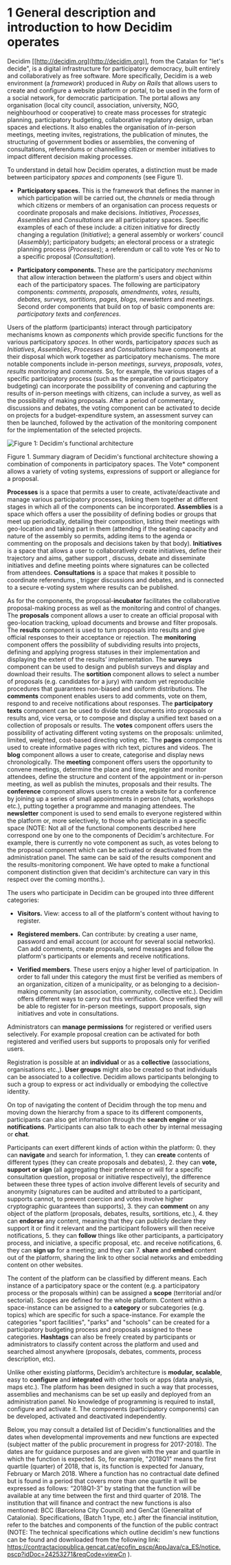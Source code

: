 # 1	General description and introduction to how Decidim operates

Decidim [[http://decidim.org](http://decidim.org)], from the Catalan for "let's decide", is a digital infrastructure for participatory democracy, built entirely and collaboratively as free software. More specifically, Decidim is a web environment (a *framework*) produced in *Ruby on Rails* that allows users to create and configure a website platform or portal, to be used in the form of a social network, for democratic participation. The portal allows any organisation (local city council, association, university, NGO, neighbourhood or cooperative) to create mass processes for strategic planning, participatory budgeting, collaborative regulatory design, urban spaces and elections. It also enables the organisation of in-person meetings, meeting invites, registrations, the publication of minutes, the structuring of government bodies or assemblies, the convening of consultations, referendums or channelling citizen or member initiatives to impact different decision making processes.

To understand in detail how Decidim operates, a distinction must be made between participatory *spaces* and *components* (see Figure 1).

* **Participatory spaces.** This is the framework that defines the manner in which participation will be carried out, the *channels* or media through which citizens or members of an organisation can process requests or coordinate proposals and make decisions. *Initiatives*, *Processes*, *Assemblies* and *Consultations* are all participatory spaces. Specific examples of each of these include: a citizen initiative for directly changing a regulation (*Initiative*); a general assembly or workers’ council (*Assembly*); participatory budgets; an electoral process or a strategic planning process (*Processes*); a referendum or call to vote Yes or No to a specific proposal (*Consultation*).

* **Participatory components.** These are the participatory *mechanisms* that allow interaction between the platform's users and object within each of the participatory spaces. The following are participatory components: *comments, proposals, amendments, votes, results, debates, surveys, sortitions, pages, blogs, newsletters* and *meetings*. Second order components that build on top of basic components are: *participatory texts* and *conferences*. 

Users of the platform (participants) interact through participatory mechanisms known as *components* which provide specific functions for the various participatory *spaces*. In other words, participatory *spaces* such as *Initiatives*, *Assemblies*, *Processes* and *Consultations* have components at their disposal which work together as participatory mechanisms. The more notable components include in-person *meetings*, *surveys*, *proposals*, *votes*, *results monitoring* and *comments*. So, for example, the various stages of a specific participatory process (such as the preparation of participatory budgeting) can incorporate the possibility of convening and capturing the results of in-person meetings with citizens, can include a survey, as well as the possibility of making proposals. After a period of commentary, discussions and debates, the voting component can be activated to decide on projects for a budget-expenditure system, an assessment survey can then be launched, followed by the activation of the monitoring component for the implementation of the selected projects.

![Figure 1: Decidim's functional architecture](https://raw.githubusercontent.com/decidim/docs-features/master/en/img/functional-architecture.png)

Figure 1. Summary diagram of Decidim's functional architecture showing a combination of components in participatory spaces. The Vote* component allows a variety of voting systems, expressions of support or allegiance for a proposal.

**Processes** is a space that permits a user to create, activate/deactivate and manage various participatory processes, linking them together at different stages in which all of the components can be incorporated. **Assemblies** is a space which offers a user the possibility of defining bodies or groups that meet up periodically, detailing their composition, listing their meetings with geo-location and taking part in them (attending if the seating capacity and nature of the assembly so permits, adding items to the agenda or commenting on the proposals and decisions taken by that body). **Initiatives** is a space that allows a user to collaboratively create initiatives, define their trajectory and aims, gather support , discuss, debate and disseminate initiatives and define meeting points where signatures can be collected from attendees. **Consultations** is a space that makes it possible to coordinate referendums , trigger discussions and debates, and is connected to a secure e-voting system where results can be published.

As for the components, the proposal-**incubator** facilitates the collaborative proposal-making process as well as the monitoring and control of changes. The **proposals** component allows a user to create an official proposal with geo-location tracking, upload documents and browse and filter proposals. The **results** component is used to turn proposals into results and give official responses to their acceptance or rejection. The **monitoring** component offers the possibility of subdividing results into projects, defining and applying progress statuses in their implementation and displaying the extent of the results’ implementation. The **surveys** component can be used to design and publish surveys and display and download their results. The **sortition** component allows to select a number of proposals (e.g. candidates for a jury) with random yet reproducible procedures that guarantees non-biased and uniform distributions. The **comments** component enables users to add comments, vote on them, respond to and receive notifications about responses. The **participatory texts** component can be used to divide text documents into proposals or results and, vice versa, or to compose and display a unified text based on a collection of proposals or results. The **votes** component offers users the possibility of activating different voting systems on the proposals: unlimited, limited, weighted, cost-based directing voting etc. The **pages** component is used to create informative pages with rich text, pictures and videos. The **blog** component allows a user to create, categorise and display news chronologically. The **meeting** component offers users the opportunity to convene meetings, determine the place and time, register and monitor attendees, define the structure and content of the appointment or in-person meeting, as well as publish the minutes, proposals and their results. The **conference** component allows users to create a website for a conference by joining up a series of small appointments in person (chats, workshops etc.), putting together a programme and managing attendees. The **newsletter** component is used to send emails to everyone registered within the platform or, more selectively, to those who participate in a specific space (NOTE:  Not all of the functional components described here correspond one by one to the components of Decidim's architecture. For example, there is currently no vote component as such, as votes belong to the proposal component which can be activated or deactivated from the administration panel. The same can be said of the results component and the results-monitoring component. We have opted to make a functional component distinction given that decidim's architecture can vary in this respect over the coming months.).

The users who participate in Decidim can be grouped into three different categories:

* **Visitors.** View: access to all of the platform's content without having to register.

* **Registered members.** Can contribute: by creating a user name, password and email account (or account for several social networks). Can add comments, create proposals, send messages and follow the platform's participants or elements and receive notifications.

* **Verified members**. These users enjoy a higher level of participation. In order to fall under this category the must first be verified as members of an organization, citizen of a municipality, or as belonging to a decision-making community (an association, community, collective etc.). Decidim offers different ways to carry out this verification. Once verified they will be able to register for in-person meetings, support proposals, sign initiatives and vote in consultations.

Administrators can **manage permissions** for registered or verified users selectively. For example proposal creation can be activated for both registered and verified users but supports to proposals only for verified users.

Registration is possible at an **individual** or as a **collective** (associations, organisations etc.,). **User groups** might also be created so that individuals can be associated to a collective. Decidim allows participants belonging to such a group to express or act individually or embodying the collective identity.

On top of navigating the content of Decidim through the top menu and moving down the hierarchy from a space to its different components, participants can also get information through the **search engine** or via **notifications**. Participants can also talk to each other by internal messaging or **chat**.

Participants can exert different kinds of action within the platform: 0. they can **navigate** and search for information, 1. they can **create** contents of different types (they can create proposals and debates), 2. they can **vote, support or sign** (all aggregating their preference or will for a specific consultation question, proposal or initiative respectively), the difference between these three types of action involve different levels of security and anonymity (signatures can be audited and attributed to a participant, supports cannot, to prevent coercion and votes involve higher cryptographic guarantees than supports), 3. they can **comment** on any object of the platform (proposals, debates, results, sortitions, etc.), 4. they can **endorse** any content, meaning that they can publicly declare they support it or find it relevant and the participant followers will then receive notifications, 5. they can **follow** things like other participants, a participatory process, and iniciative, a specific proposal, etc. and receive notifications, 6. they can **sign up** for a meeting; and they can 7. **share** and **embed** content out of the platform, sharing the link to other social networks and embedding content on other websites.

The content of the platform can be classified by different means. Each instance of a participatory space or the content (e.g. a participatory process or the proposals within) can be assigned a **scope** (territorial and/or sectorial). Scopes are defined for the whole platform. Content within a space-instance can be assigned to a **category** or subcategories (e.g. topics) which are specific for such a space-instance. For example the categories "sport facilities",  "parks" and "schools" can be created for a participatory budgeting process and proposals assigned to these categories. **Hashtags** can also be freely created by participants or administrators to classify content across the platform and used and searched almost anywhere (proposals, debates, comments, process description, etc).

Unlike other existing platforms, Decidim’s architecture is **modular,** **scalable**, easy to **configure** and **integrated** with other tools or apps (data analysis, maps etc.). The platform has been designed in such a way that processes, assemblies and mechanisms can be set up easily and deployed from an administration panel. No knowledge of programming is required to install, configure and activate it. The components (participatory components) can be developed, activated and deactivated independently.

Below, you may consult a detailed list of Decidim's functionalities and the dates when developmental improvements and new functions are expected (subject matter of the public procurement in progress for 2017-2018). The dates are for guidance purposes and are given with the year and quartile in which the function is expected. So, for example, "2018Q1" means the first quartile (quarter) of 2018, that is, its function is expected for January, February or March 2018. Where a function has no contractual date defined but is found in a period that covers more than one quartile it will be expressed as follows: “2018Q1-3” by stating that the function will be available at any time between the first and third quarter of 2018. The institution that will finance and contract the new functions is also mentioned: BCC (Barcelona City Council) and GenCat (Generalitat of Catalonia). Specifications, (Batch 1 type, etc.) after the financial institution, refer to the batches and components of the function of the public contract (NOTE:  The technical specifications which outline decidim's new functions can be found and downloaded from the following link: https://contractaciopublica.gencat.cat/ecofin_pscp/AppJava/ca_ES/notice.pscp?idDoc=24253271&reqCode=viewCn ).
